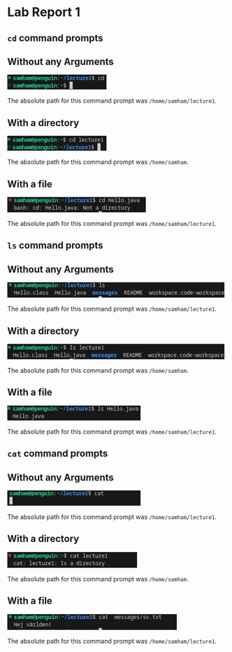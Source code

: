 # Lab Report 1

## `cd` command prompts

**Without any Arguments**
---
![cd without args](https://github.com/Sam-Ham-UCSD/cse15l-lab-reports/blob/main/cd%20command%20with%20no%20args.png)

The absolute path for this command prompt was `/home/samham/lecture1`.

**With a directory**
---
![cd with directory](https://github.com/Sam-Ham-UCSD/cse15l-lab-reports/blob/main/cd%20command%20with%20directory%20as%20arg.png)

The absolute path for this command prompt was `/home/samham`.

**With a file**
---
![cd with file](https://github.com/Sam-Ham-UCSD/cse15l-lab-reports/blob/main/cd%20with%20Hello.java%20as%20arg.png)

The absolute path for this command prompt was `/home/samham/lecture1`.


## `ls` command prompts

**Without any Arguments**
---
![ls without args](https://github.com/Sam-Ham-UCSD/cse15l-lab-reports/blob/main/ls%20command%20with%20no%20args.png)

The absolute path for this command prompt was `/home/samham/lecture1`.

**With a directory**
---
![ls with directory](https://github.com/Sam-Ham-UCSD/cse15l-lab-reports/blob/main/ls%20command%20with%20directory%20as%20arg.png)

The absolute path for this command prompt was `/home/samham`.

**With a file**
---
![ls with file](https://github.com/Sam-Ham-UCSD/cse15l-lab-reports/blob/main/ls%20command%20with%20Hello.java%20as%20arg.png)

The absolute path for this command prompt was `/home/samham/lecture1`.


## `cat` command prompts

**Without any Arguments**
---
![cat without args](https://github.com/Sam-Ham-UCSD/cse15l-lab-reports/blob/main/cat%20command%20with%20no%20args1.png)

The absolute path for this command prompt was `/home/samham/lecture1`.

**With a directory**
---
![cat with directory](https://github.com/Sam-Ham-UCSD/cse15l-lab-reports/blob/main/cat%20command%20with%20directory%20command.png)

The absolute path for this command prompt was `/home/samham`.

**With a file**
---
![cat with file](https://github.com/Sam-Ham-UCSD/cse15l-lab-reports/blob/main/cat%20command%20with%20file%20as%20arg.png)

The absolute path for this command prompt was `/home/samham/lecture1`.
